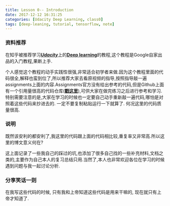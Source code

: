 ```yaml
---
title: Lesson 0-- Introduction
date: 2017-12-12 16:31:25
categories: [Udacity Deep Learning, class0]
tags: [deep-leaning, tutorial, tensorflow, note]
---
```


### 资料推荐
在知乎被推荐学习[**_Udacity_**](https://cn.udacity.com/courses/all)上的[**Deep learning**](https://classroom.udacity.com/courses/ud730)的教程,这个教程是Google自家出品的入门教程,果断上手.

个人感觉这个教程的动手实践性很强,非常适合初学者来做.因为这个教程里面的代码很全,解释也蛮到位了,所以推荐大家去看原视频的指导,按照指导敲一遍assignments上面的内容.Assignments官方没有给出参考的代码,但是Github上面有一个引用量很高的代码仓库([**戳这里**](https://github.com/rndbrtrnd/udacity-deep-learning/blob/master/1_notmnist.ipynb)),可供大家在做完练习之后进行参考和学习.特别需要注意的是,大家在学习的时候也一定要自己动手重新敲一遍代码,哪怕是对照着这些代码来抄进去的. 一定不要复制粘贴运行一下就算了. 何况这里的代码质量很高.

### 说明
既然该安利的都安利了,我这里的代码跟上面的代码相比较,重复率又非常高.所以这里的博文意义何在?

这上面记录了一些我自己的踩过的坑,也添加了很多自己找的一些补充材料,文档之类的,主要作为自己本人的复习总结只用.当然了,本人也非常欢迎各位在学习的时候遇到问题与我一起讨论分析.

### 分享笑话一则
在我写这些代码的时候, 只有我和上帝知道这些代码是用来干嘛的, 现在就只有上帝才知道了.
